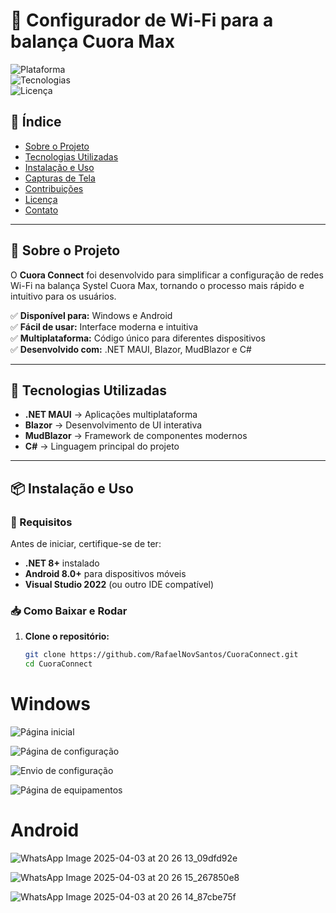 # 📡 Configurador de Wi-Fi para a balança Cuora Max

![Plataforma](https://img.shields.io/badge/Plataforma-Windows%20%7C%20Android-blue)  
![Tecnologias](https://img.shields.io/badge/Tecnologias-.NET%20%7C%20C%23%20%7C%20MAUI%20%7C%20Blazor%20%7C%20MudBlazor-blueviolet)  
![Licença](https://img.shields.io/badge/Licen%C3%A7a-MIT-green)  

## 📌 Índice  

- [Sobre o Projeto](#sobre-o-projeto)  
- [Tecnologias Utilizadas](#tecnologias-utilizadas)  
- [Instalação e Uso](#instalação-e-uso)  
- [Capturas de Tela](#capturas-de-tela)  
- [Contribuições](#contribuições)  
- [Licença](#licença)  
- [Contato](#contato)  

---

## 📝 Sobre o Projeto  

O **Cuora Connect** foi desenvolvido para simplificar a configuração de redes Wi-Fi na balança Systel Cuora Max, tornando o processo mais rápido e intuitivo para os usuários.  

✅ **Disponível para:** Windows e Android  
✅ **Fácil de usar:** Interface moderna e intuitiva  
✅ **Multiplataforma:** Código único para diferentes dispositivos  
✅ **Desenvolvido com:** .NET MAUI, Blazor, MudBlazor e C#  

---

## 🚀 Tecnologias Utilizadas  

- **.NET MAUI** → Aplicações multiplataforma  
- **Blazor** → Desenvolvimento de UI interativa  
- **MudBlazor** → Framework de componentes modernos  
- **C#** → Linguagem principal do projeto  

---

## 📦 Instalação e Uso  

### 🔧 Requisitos  
Antes de iniciar, certifique-se de ter:  

- **.NET 8+** instalado  
- **Android 8.0+** para dispositivos móveis  
- **Visual Studio 2022** (ou outro IDE compatível)  

### 📥 Como Baixar e Rodar  

1. **Clone o repositório:**  
   ```sh
   git clone https://github.com/RafaelNovSantos/CuoraConnect.git
   cd CuoraConnect


# Windows

![Página inicial](https://github.com/user-attachments/assets/ef69c93d-0347-4a23-b776-223e19343a1f)


![Página de configuração](https://github.com/user-attachments/assets/a3b6e038-035d-4f0e-a702-d52a5e353cba)


![Envio de configuração](https://github.com/user-attachments/assets/49de990e-c8c6-4f84-bf6e-49688aa6b359)


![Página de equipamentos](https://github.com/user-attachments/assets/7fbc93f9-6d30-4bc8-8bc4-0bec81f9f809)


# Android

![WhatsApp Image 2025-04-03 at 20 26 13_09dfd92e](https://github.com/user-attachments/assets/642de0a1-6f32-4357-89cb-07088a410868)


![WhatsApp Image 2025-04-03 at 20 26 15_267850e8](https://github.com/user-attachments/assets/1dc0f111-919d-4ede-b29b-7f8013d84c6e)


![WhatsApp Image 2025-04-03 at 20 26 14_87cbe75f](https://github.com/user-attachments/assets/7f261caa-67a7-470d-8ceb-731937a6781f)

